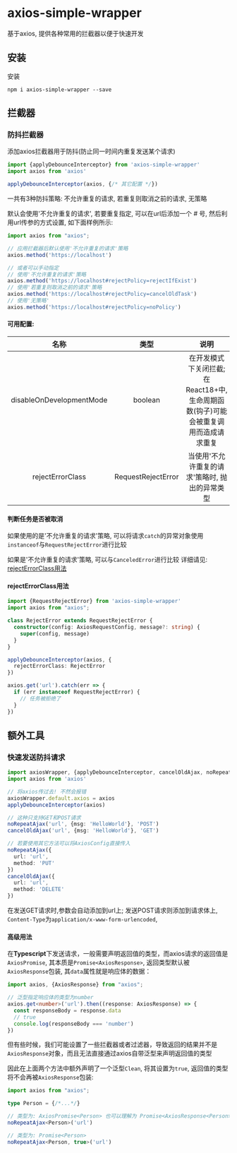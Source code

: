 # axios-simple-wrapper

基于axios, 提供各种常用的拦截器以便于快速开发

## 安装

安装
```shell
npm i axios-simple-wrapper --save
```

## 拦截器
### 防抖拦截器
添加axios拦截器用于防抖(防止同一时间内重复发送某个请求)
```typescript
import {applyDebounceInterceptor} from 'axios-simple-wrapper'
import axios from 'axios'

applyDebounceInterceptor(axios, {/* 其它配置 */})
```
一共有3种防抖策略: 不允许重复的请求, 若重复则取消之前的请求, 无策略

默认会使用'不允许重复的请求', 若要重复指定, 可以在url后添加一个 *#* 号, 然后利用url传参的方式设置, 如下面样例所示:
```typescript
import axios from "axios";

// 应用拦截器后默认使用'不允许重复的请求'策略
axios.method('https://localhost')

// 或者可以手动指定
// 使用'不允许重复的请求'策略
axios.method('https://localhost#rejectPolicy=rejectIfExist')
// 使用'若重复则取消之前的请求'策略
axios.method('https://localhost#rejectPolicy=cancelOldTask')
// 使用'无策略'
axios.method('https://localhost#rejectPolicy=noPolicy')
```

#### 可用配置:

| 名称 | 类型 | 说明 |
| :---: | :---: | :---: |
| disableOnDevelopmentMode| boolean | 在开发模式下关闭拦截; 在React18+中, 生命周期函数(钩子)可能会被重复调用而造成请求重复 |
| rejectErrorClass | RequestRejectError | 当使用'不允许重复的请求'策略时, 抛出的异常类型|

#### 判断任务是否被取消
如果使用的是'不允许重复的请求'策略, 可以将请求`catch`的异常对象使用`instanceof`与`RequestRejectError`进行比较

如果是'不允许重复的请求'策略, 可以与`CanceledError`进行比较
详细请见: [rejectErrorClass用法](#usageOfRejectErrorClass)


<h4 id="usageOfRejectErrorClass">rejectErrorClass用法</h4>

```typescript
import {RequestRejectError} from 'axios-simple-wrapper'
import axios from "axios";

class RejectError extends RequestRejectError {
  constructor(config: AxiosRequestConfig, message?: string) {
    super(config, message)
  }
}

applyDebounceInterceptor(axios, {
  rejectErrorClass: RejectError
})

axios.get('url').catch(err => {
  if (err instanceof RequestRejectError) {
    // 任务被拒绝了
  }
})
```

## 额外工具
### 快速发送防抖请求

```typescript
import axiosWrapper, {applyDebounceInterceptor, cancelOldAjax, noRepeatAjax} from 'axios-simple-wrapper'
import axios from 'axios'

// 将axios传过去! 不然会报错
axiosWrapper.default.axios = axios
applyDebounceInterceptor(axios)

// 这种只支持GET和POST请求
noRepeatAjax('url', {msg: 'HelloWorld'}, 'POST')
cancelOldAjax('url', {msg: 'HelloWorld'}, 'GET')

// 若要使用其它方法可以将AxiosConfig直接传入
noRepeatAjax({
  url: 'url',
  method: 'PUT'
})
cancelOldAjax({
  url: 'url',
  method: 'DELETE'
})
```
在发送GET请求时,参数会自动添加到url上; 发送POST请求则添加到请求体上, `Content-Type`为`application/x-www-form-urlencoded`,

#### 高级用法
在**Typescript**下发送请求，一般需要声明返回值的类型，而axios请求的返回值是`AxiosPromise`, 其本质是`Promise<AxiosResponse>`, 
返回类型默认被`AxiosResponse`包装, 其`data`属性就是响应体的数据：

```typescript
import axios, {AxiosResponse} from "axios";

// 泛型指定响应体的类型为number
axios.get<number>('url').then((response: AxiosResponse) => {
  const responseBody = response.data
  // true
  console.log(responseBody === 'number')
})
```

但有些时候，我们可能设置了一些拦截器或者过滤器，导致返回的结果并不是`AxiosResponse`对象，而且无法直接通过axios自带泛型来声明返回值的类型

因此在上面两个方法中额外声明了一个泛型`Clean`, 将其设置为`true`, 返回值的类型将不会再被`AxiosResponse`包装:

```typescript
import axios from "axios";

type Person = {/*...*/}

// 类型为: AxiosPromise<Person> 也可以理解为 Promise<AxiosResponse<Person>>
noRepeatAjax<Person>('url')

// 类型为: Promise<Person>
noRepeatAjax<Person, true>('url')

```
